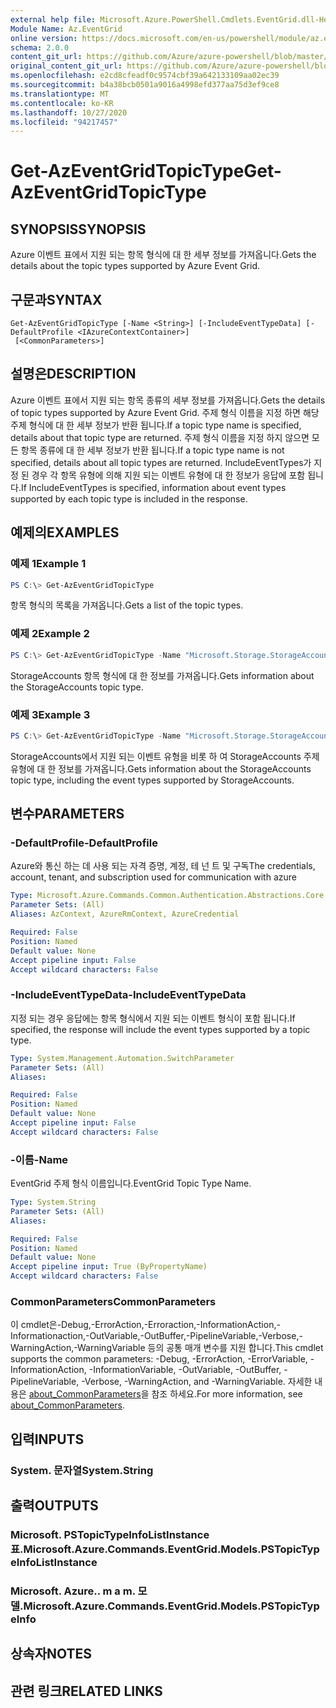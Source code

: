 ```yaml
---
external help file: Microsoft.Azure.PowerShell.Cmdlets.EventGrid.dll-Help.xml
Module Name: Az.EventGrid
online version: https://docs.microsoft.com/en-us/powershell/module/az.eventgrid/get-azeventgridtopictype
schema: 2.0.0
content_git_url: https://github.com/Azure/azure-powershell/blob/master/src/EventGrid/EventGrid/help/Get-AzEventGridTopicType.md
original_content_git_url: https://github.com/Azure/azure-powershell/blob/master/src/EventGrid/EventGrid/help/Get-AzEventGridTopicType.md
ms.openlocfilehash: e2cd8cfeadf0c9574cbf39a642133109aa02ec39
ms.sourcegitcommit: b4a38bcb0501a9016a4998efd377aa75d3ef9ce8
ms.translationtype: MT
ms.contentlocale: ko-KR
ms.lasthandoff: 10/27/2020
ms.locfileid: "94217457"
---
```

# <span data-ttu-id="4922c-101">Get-AzEventGridTopicType</span><span class="sxs-lookup"><span data-stu-id="4922c-101">Get-AzEventGridTopicType</span></span>

## <span data-ttu-id="4922c-102">SYNOPSIS</span><span class="sxs-lookup"><span data-stu-id="4922c-102">SYNOPSIS</span></span>
<span data-ttu-id="4922c-103">Azure 이벤트 표에서 지원 되는 항목 형식에 대 한 세부 정보를 가져옵니다.</span><span class="sxs-lookup"><span data-stu-id="4922c-103">Gets the details about the topic types supported by Azure Event Grid.</span></span>

## <span data-ttu-id="4922c-104">구문과</span><span class="sxs-lookup"><span data-stu-id="4922c-104">SYNTAX</span></span>

```
Get-AzEventGridTopicType [-Name <String>] [-IncludeEventTypeData] [-DefaultProfile <IAzureContextContainer>]
 [<CommonParameters>]
```

## <span data-ttu-id="4922c-105">설명은</span><span class="sxs-lookup"><span data-stu-id="4922c-105">DESCRIPTION</span></span>
<span data-ttu-id="4922c-106">Azure 이벤트 표에서 지원 되는 항목 종류의 세부 정보를 가져옵니다.</span><span class="sxs-lookup"><span data-stu-id="4922c-106">Gets the details of topic types supported by Azure Event Grid.</span></span>
<span data-ttu-id="4922c-107">주제 형식 이름을 지정 하면 해당 주제 형식에 대 한 세부 정보가 반환 됩니다.</span><span class="sxs-lookup"><span data-stu-id="4922c-107">If a topic type name is specified, details about that topic type are returned.</span></span>
<span data-ttu-id="4922c-108">주제 형식 이름을 지정 하지 않으면 모든 항목 종류에 대 한 세부 정보가 반환 됩니다.</span><span class="sxs-lookup"><span data-stu-id="4922c-108">If a topic type name is not specified, details about all topic types are returned.</span></span>
<span data-ttu-id="4922c-109">IncludeEventTypes가 지정 된 경우 각 항목 유형에 의해 지원 되는 이벤트 유형에 대 한 정보가 응답에 포함 됩니다.</span><span class="sxs-lookup"><span data-stu-id="4922c-109">If IncludeEventTypes is specified, information about event types supported by each topic type is included in the response.</span></span>

## <span data-ttu-id="4922c-110">예제의</span><span class="sxs-lookup"><span data-stu-id="4922c-110">EXAMPLES</span></span>

### <span data-ttu-id="4922c-111">예제 1</span><span class="sxs-lookup"><span data-stu-id="4922c-111">Example 1</span></span>
```powershell
PS C:\> Get-AzEventGridTopicType
```

<span data-ttu-id="4922c-112">항목 형식의 목록을 가져옵니다.</span><span class="sxs-lookup"><span data-stu-id="4922c-112">Gets a list of the topic types.</span></span>

### <span data-ttu-id="4922c-113">예제 2</span><span class="sxs-lookup"><span data-stu-id="4922c-113">Example 2</span></span>
```powershell
PS C:\> Get-AzEventGridTopicType -Name "Microsoft.Storage.StorageAccounts"
```

<span data-ttu-id="4922c-114">StorageAccounts 항목 형식에 대 한 정보를 가져옵니다.</span><span class="sxs-lookup"><span data-stu-id="4922c-114">Gets information about the StorageAccounts topic type.</span></span>

### <span data-ttu-id="4922c-115">예제 3</span><span class="sxs-lookup"><span data-stu-id="4922c-115">Example 3</span></span>
```powershell
PS C:\> Get-AzEventGridTopicType -Name "Microsoft.Storage.StorageAccounts" -IncludeEventTypeData
```

<span data-ttu-id="4922c-116">StorageAccounts에서 지원 되는 이벤트 유형을 비롯 하 여 StorageAccounts 주제 유형에 대 한 정보를 가져옵니다.</span><span class="sxs-lookup"><span data-stu-id="4922c-116">Gets information about the StorageAccounts topic type, including the event types supported by StorageAccounts.</span></span>

## <span data-ttu-id="4922c-117">변수</span><span class="sxs-lookup"><span data-stu-id="4922c-117">PARAMETERS</span></span>

### <span data-ttu-id="4922c-118">-DefaultProfile</span><span class="sxs-lookup"><span data-stu-id="4922c-118">-DefaultProfile</span></span>
<span data-ttu-id="4922c-119">Azure와 통신 하는 데 사용 되는 자격 증명, 계정, 테 넌 트 및 구독</span><span class="sxs-lookup"><span data-stu-id="4922c-119">The credentials, account, tenant, and subscription used for communication with azure</span></span>

```yaml
Type: Microsoft.Azure.Commands.Common.Authentication.Abstractions.Core.IAzureContextContainer
Parameter Sets: (All)
Aliases: AzContext, AzureRmContext, AzureCredential

Required: False
Position: Named
Default value: None
Accept pipeline input: False
Accept wildcard characters: False
```

### <span data-ttu-id="4922c-120">-IncludeEventTypeData</span><span class="sxs-lookup"><span data-stu-id="4922c-120">-IncludeEventTypeData</span></span>
<span data-ttu-id="4922c-121">지정 되는 경우 응답에는 항목 형식에서 지원 되는 이벤트 형식이 포함 됩니다.</span><span class="sxs-lookup"><span data-stu-id="4922c-121">If specified, the response will include the event types supported by a topic type.</span></span>

```yaml
Type: System.Management.Automation.SwitchParameter
Parameter Sets: (All)
Aliases:

Required: False
Position: Named
Default value: None
Accept pipeline input: False
Accept wildcard characters: False
```

### <span data-ttu-id="4922c-122">-이름</span><span class="sxs-lookup"><span data-stu-id="4922c-122">-Name</span></span>
<span data-ttu-id="4922c-123">EventGrid 주제 형식 이름입니다.</span><span class="sxs-lookup"><span data-stu-id="4922c-123">EventGrid Topic Type Name.</span></span>

```yaml
Type: System.String
Parameter Sets: (All)
Aliases:

Required: False
Position: Named
Default value: None
Accept pipeline input: True (ByPropertyName)
Accept wildcard characters: False
```

### <span data-ttu-id="4922c-124">CommonParameters</span><span class="sxs-lookup"><span data-stu-id="4922c-124">CommonParameters</span></span>
<span data-ttu-id="4922c-125">이 cmdlet은-Debug,-ErrorAction,-Erroraction,-InformationAction,-Informationaction,-OutVariable,-OutBuffer,-PipelineVariable,-Verbose,-WarningAction,-WarningVariable 등의 공통 매개 변수를 지원 합니다.</span><span class="sxs-lookup"><span data-stu-id="4922c-125">This cmdlet supports the common parameters: -Debug, -ErrorAction, -ErrorVariable, -InformationAction, -InformationVariable, -OutVariable, -OutBuffer, -PipelineVariable, -Verbose, -WarningAction, and -WarningVariable.</span></span> <span data-ttu-id="4922c-126">자세한 내용은 [about_CommonParameters](http://go.microsoft.com/fwlink/?LinkID=113216)을 참조 하세요.</span><span class="sxs-lookup"><span data-stu-id="4922c-126">For more information, see [about_CommonParameters](http://go.microsoft.com/fwlink/?LinkID=113216).</span></span>

## <span data-ttu-id="4922c-127">입력</span><span class="sxs-lookup"><span data-stu-id="4922c-127">INPUTS</span></span>

### <span data-ttu-id="4922c-128">System. 문자열</span><span class="sxs-lookup"><span data-stu-id="4922c-128">System.String</span></span>

## <span data-ttu-id="4922c-129">출력</span><span class="sxs-lookup"><span data-stu-id="4922c-129">OUTPUTS</span></span>

### <span data-ttu-id="4922c-130">Microsoft. PSTopicTypeInfoListInstance 표.</span><span class="sxs-lookup"><span data-stu-id="4922c-130">Microsoft.Azure.Commands.EventGrid.Models.PSTopicTypeInfoListInstance</span></span>

### <span data-ttu-id="4922c-131">Microsoft. Azure.. m a m. 모델.</span><span class="sxs-lookup"><span data-stu-id="4922c-131">Microsoft.Azure.Commands.EventGrid.Models.PSTopicTypeInfo</span></span>

## <span data-ttu-id="4922c-132">상속자</span><span class="sxs-lookup"><span data-stu-id="4922c-132">NOTES</span></span>

## <span data-ttu-id="4922c-133">관련 링크</span><span class="sxs-lookup"><span data-stu-id="4922c-133">RELATED LINKS</span></span>
